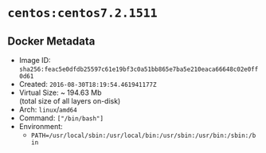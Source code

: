 # `centos:centos7.2.1511`

## Docker Metadata

- Image ID: `sha256:feac5e0dfdb25597c61e19bf3c0a51bb865e7ba5e210eaca66648c02e0ff0d61`
- Created: `2016-08-30T18:19:54.461941177Z`
- Virtual Size: ~ 194.63 Mb  
  (total size of all layers on-disk)
- Arch: `linux`/`amd64`
- Command: `["/bin/bash"]`
- Environment:
  - `PATH=/usr/local/sbin:/usr/local/bin:/usr/sbin:/usr/bin:/sbin:/bin`
